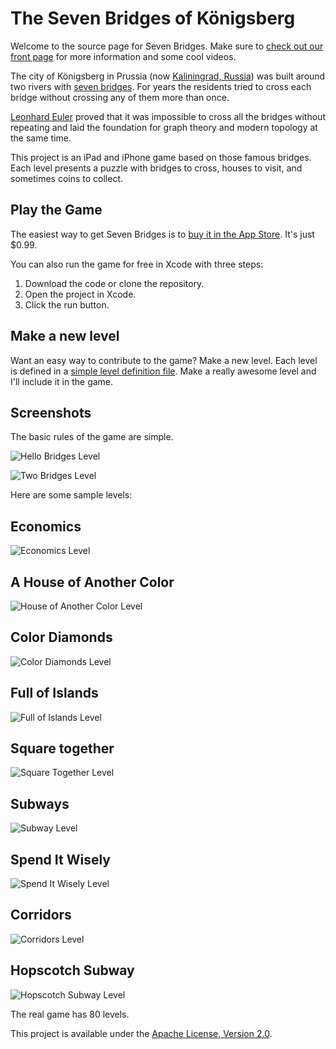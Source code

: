 The Seven Bridges of Königsberg
==================================================

Welcome to the source page for Seven Bridges.  Make sure to [check out our front page](http://zgrossbart.github.com/bridges/) for more information and some cool videos.

The city of Königsberg in Prussia (now [Kaliningrad, Russia](https://maps.google.com/maps?q=Kaliningrad,+Russia&hl=en&ie=UTF8&ll=54.704615,20.515723&spn=0.01246,0.033023&sll=42.036922,-71.683501&sspn=4.140734,3.416748&hnear=Kaliningrad,+%D1%82.%D0%BF.%D0%B3.+%D0%9A%D0%B0%D0%BB%D0%B8%D0%BD%D0%B8%D0%BD%D0%B3%D1%80%D0%B0%D0%B4,+Kaliningrad+Oblast,+Russia&t=m&z=16)) was built around two rivers with [seven bridges](http://en.wikipedia.org/wiki/Seven_Bridges_of_K%C3%B6nigsberg). For years the residents tried to cross each bridge without crossing any of them more than once.

[Leonhard Euler](http://en.wikipedia.org/wiki/Euler) proved that it was impossible to cross all the bridges without repeating and laid the foundation for graph theory and modern topology at the same time.

This project is an iPad and iPhone game based on those famous bridges.  Each level presents a puzzle with bridges to cross, houses to visit, and sometimes coins to collect.  

Play the Game
--------------------------------------

The easiest way to get Seven Bridges is to [buy it in the App Store](https://itunes.apple.com/us/app/seven-bridges/id586598714?ls=1&mt=8).  It's just $0.99.

You can also run the game for free in Xcode with three steps:

1. Download the code or clone the repository.
1. Open the project in Xcode.
1. Click the run button.

Make a new level
--------------------------------------

Want an easy way to contribute to the game?  Make a new level.  Each level is defined in a [simple level definition file](https://github.com/zgrossbart/bridges/wiki/Level-Specification).  Make a really awesome level and I'll include it in the game.


Screenshots
--------------------------------------

The basic rules of the game are simple.  

![Hello Bridges Level](https://raw.github.com/zgrossbart/bridges/master/screenshots/hellobridges.png)

![Two Bridges Level](https://raw.github.com/zgrossbart/bridges/master/screenshots/twobridges.png)

Here are some sample levels:

Economics
--------------------------------------

![Economics Level](https://raw.github.com/zgrossbart/bridges/master/screenshots/economics.png)

A House of Another Color
--------------------------------------

![House of Another Color Level](https://raw.github.com/zgrossbart/bridges/master/screenshots/different_color.png)

Color Diamonds
--------------------------------------

![Color Diamonds Level](https://raw.github.com/zgrossbart/bridges/master/screenshots/colored_diamonds.png)

Full of Islands
--------------------------------------

![Full of Islands Level](https://raw.github.com/zgrossbart/bridges/master/screenshots/fullofislands.png)

Square together
--------------------------------------

![Square Together Level](https://raw.github.com/zgrossbart/bridges/master/screenshots/squaretogether.png)

Subways
--------------------------------------

![Subway Level](https://raw.github.com/zgrossbart/bridges/master/screenshots/subway.png)

Spend It Wisely
--------------------------------------

![Spend It Wisely Level](https://raw.github.com/zgrossbart/bridges/master/screenshots/spenditwisely.png)

Corridors
--------------------------------------

![Corridors Level](https://raw.github.com/zgrossbart/bridges/master/screenshots/corridors.png)

Hopscotch Subway
--------------------------------------

![Hopscotch Subway Level](https://raw.github.com/zgrossbart/bridges/master/screenshots/hopscotch_subway.png)

The real game has 80 levels.

This project is available under the [Apache License, Version 2.0](http://www.apache.org/licenses/LICENSE-2.0.html).